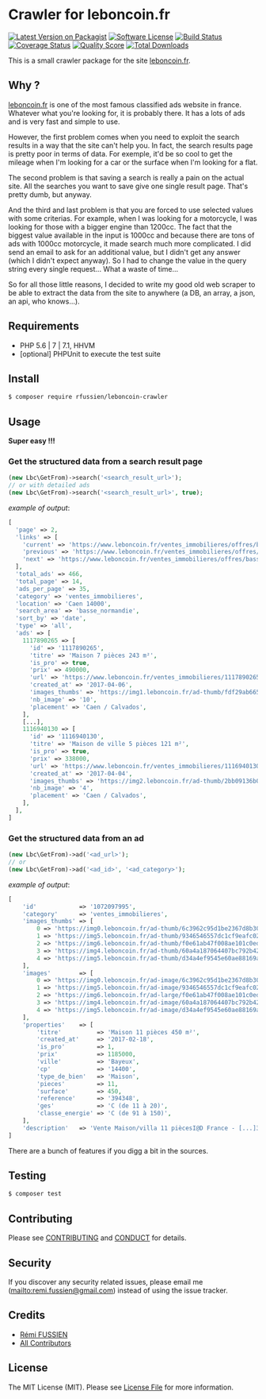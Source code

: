 Crawler for leboncoin.fr
========================

[![Latest Version on Packagist][ico-version]][link-packagist]
[![Software License][ico-license]](LICENSE.md)
[![Build Status][ico-travis]][link-travis]
[![Coverage Status][ico-scrutinizer]][link-scrutinizer]
[![Quality Score][ico-code-quality]][link-code-quality]
[![Total Downloads][ico-downloads]][link-downloads]

This is a small crawler package for the site [leboncoin.fr](http://www.leboncoin.fr).

## Why ?

[leboncoin.fr](http://www.leboncoin.fr) is one of the most famous classified ads
website in france. Whatever what you're looking for, it is probably there. It has
a lots of ads and is very fast and simple to use.

However, the first problem comes when you need to exploit the search results in
a way that the site can't help you. In fact, the search results page is
pretty poor in terms of data.
For exemple, it'd be so cool to get the mileage when I'm looking for a car or
the surface when I'm looking for a flat.

The second problem is that saving a search is really a pain on the actual site.
All the searches you want to save give one single result page. That's pretty dumb,
but anyway.

And the third and last problem is that you are forced to use selected values
with some criterias. For example, when I was looking for a motorcycle, I was
looking for those with a bigger engine than 1200cc. The fact that the biggest
value available in the input is 1000cc and because there are tons of ads with
1000cc motorcycle, it made search much more complicated. I did send an email to
ask for an additional value, but I didn't get any answer (which I didn't expect
anyway). So I had to change the value in the query string every single request...
What a waste of time...

So for all those little reasons, I decided to write my good old web scraper to
be able to extract the data from the site to anywhere (a DB, an array, a json,
an api, who knows...).

## Requirements

- PHP 5.6 | 7 | 7.1, HHVM
- [optional] PHPUnit to execute the test suite

## Install

```bash
$ composer require rfussien/leboncoin-crawler
```

## Usage

**Super easy !!!**

### Get the structured data from a search result page

```php
(new Lbc\GetFrom)->search('<search_result_url>');
// or with detailed ads
(new Lbc\GetFrom)->search('<search_result_url>', true);
```
*example of output*:
```php
[
  'page' => 2,
  'links' => [
    'current' => 'https://www.leboncoin.fr/ventes_immobilieres/offres/basse_normandie/?o=2&sqs=12&ret=1&location=Caen%2014000',
    'previous' => 'https://www.leboncoin.fr/ventes_immobilieres/offres/basse_normandie/?o=1&sqs=12&ret=1&location=Caen%2014000',
    'next' => 'https://www.leboncoin.fr/ventes_immobilieres/offres/basse_normandie/?o=3&sqs=12&ret=1&location=Caen%2014000',
  ],
  'total_ads' => 466,
  'total_page' => 14,
  'ads_per_page' => 35,
  'category' => 'ventes_immobilieres',
  'location' => 'Caen 14000',
  'search_area' => 'basse_normandie',
  'sort_by' => 'date',
  'type' => 'all',
  'ads' => [
    1117890265 => [
      'id' => '1117890265',
      'titre' => 'Maison 7 pièces 243 m²',
      'is_pro' => true,
      'prix' => 490000,
      'url' => 'https://www.leboncoin.fr/ventes_immobilieres/1117890265.htm',
      'created_at' => '2017-04-06',
      'images_thumbs' => 'https://img1.leboncoin.fr/ad-thumb/fdf29ab66506b52f5768c509cbd4c9940035b220.jpg',
      'nb_image' => '10',
      'placement' => 'Caen / Calvados',
    ],
    [...],
    1116940130 => [
      'id' => '1116940130',
      'titre' => 'Maison de ville 5 pièces 121 m²',
      'is_pro' => true,
      'prix' => 338000,
      'url' => 'https://www.leboncoin.fr/ventes_immobilieres/1116940130.htm',
      'created_at' => '2017-04-04',
      'images_thumbs' => 'https://img2.leboncoin.fr/ad-thumb/2bb09136b010d9009f0d5542c8699ede3f6bedfd.jpg',
      'nb_image' => '4',
      'placement' => 'Caen / Calvados',
    ],
  ],
]
```

### Get the structured data from an ad

```php
(new Lbc\GetFrom)->ad('<ad_url>');
// or
(new Lbc\GetFrom)->ad('<ad_id>', '<ad_category>');
```

*example of output*:
```php
[
    'id'            => '1072097995',
    'category'      => 'ventes_immobilieres',
    'images_thumbs' => [
        0 => 'https://img0.leboncoin.fr/ad-thumb/6c3962c95d1be2367d8b30f8cc1c04317be61cae.jpg',
        1 => 'https://img5.leboncoin.fr/ad-thumb/9346546557dc1cf9eafc0249c8f80e27530ec36f.jpg',
        2 => 'https://img6.leboncoin.fr/ad-thumb/f0e61ab47f008ae101c0ed03e3023d34ee37df5f.jpg',
        3 => 'https://img4.leboncoin.fr/ad-thumb/60a4a187064407bc792b421189e66f87e1a2425c.jpg',
        4 => 'https://img5.leboncoin.fr/ad-thumb/d34a4ef9545e60ae88169acbe4858608ba01e8a9.jpg',
    ],
    'images'        => [
        0 => 'https://img0.leboncoin.fr/ad-image/6c3962c95d1be2367d8b30f8cc1c04317be61cae.jpg',
        1 => 'https://img5.leboncoin.fr/ad-image/9346546557dc1cf9eafc0249c8f80e27530ec36f.jpg',
        2 => 'https://img6.leboncoin.fr/ad-large/f0e61ab47f008ae101c0ed03e3023d34ee37df5f.jpg',
        3 => 'https://img4.leboncoin.fr/ad-image/60a4a187064407bc792b421189e66f87e1a2425c.jpg',
        4 => 'https://img5.leboncoin.fr/ad-image/d34a4ef9545e60ae88169acbe4858608ba01e8a9.jpg',
    ],
    'properties'    => [
        'titre'          => 'Maison 11 pièces 450 m²',
        'created_at'     => '2017-02-18',
        'is_pro'         => 1,
        'prix'           => 1185000,
        'ville'          => 'Bayeux',
        'cp'             => '14400',
        'type_de_bien'   => 'Maison',
        'pieces'         => 11,
        'surface'        => 450,
        'reference'      => '394348',
        'ges'            => 'C (de 11 à 20)',
        'classe_energie' => 'C (de 91 à 150)',
    ],
    'description'   => 'Vente Maison/villa 11 piècesI@D France - [...]3562178Référence annonce : 394348',
]
```

There are a bunch of features if you digg a bit in the sources.


## Testing

``` bash
$ composer test
```

## Contributing

Please see [CONTRIBUTING](CONTRIBUTING.md) and [CONDUCT](CONDUCT.md) for details.

## Security

If you discover any security related issues, please email me (<mailto:remi.fussien@gmail.com>) instead of using the issue tracker.

## Credits

- [Rémi FUSSIEN][link-author]
- [All Contributors][link-contributors]

## License

The MIT License (MIT). Please see [License File](LICENSE.md) for more information.


[ico-version]: https://img.shields.io/packagist/v/rfussien/leboncoin-crawler.svg?style=flat-square
[ico-license]: https://img.shields.io/badge/license-MIT-brightgreen.svg?style=flat-square
[ico-travis]: https://img.shields.io/travis/rfussien/leboncoin-crawler/master.svg?style=flat-square
[ico-scrutinizer]: https://img.shields.io/scrutinizer/coverage/g/rfussien/leboncoin-crawler.svg?style=flat-square
[ico-code-quality]: https://img.shields.io/scrutinizer/g/rfussien/leboncoin-crawler.svg?style=flat-square
[ico-downloads]: https://img.shields.io/packagist/dt/rfussien/leboncoin-crawler.svg?style=flat-square

[link-packagist]: https://packagist.org/packages/rfussien/leboncoin-crawler
[link-travis]: https://travis-ci.org/rfussien/leboncoin-crawler
[link-scrutinizer]: https://scrutinizer-ci.com/g/rfussien/leboncoin-crawler/code-structure
[link-code-quality]: https://scrutinizer-ci.com/g/rfussien/leboncoin-crawler
[link-downloads]: https://packagist.org/packages/rfussien/leboncoin-crawler
[link-author]: https://github.com/:author_username
[link-contributors]: ../../contributors

